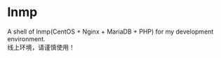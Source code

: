 # lnmp
A shell of lnmp(CentOS + Nginx + MariaDB + PHP) for my development environment.  
线上环境，请谨慎使用！
